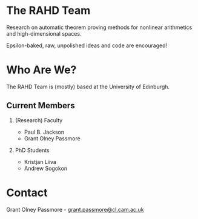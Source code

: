 The RAHD Team
=============

Research on automatic theorem proving methods for 
nonlinear arithmetics and high-dimensional spaces.

Epsilon-baked, raw, unpolished ideas and code are 
encouraged! 


Who Are We?
===========

The RAHD Team is (mostly) based at the University of Edinburgh.
 
Current Members
---------------

1. (Research) Faculty
   * Paul B. Jackson
   * Grant Olney Passmore

2. PhD Students
   * Kristjan Liiva
   * Andrew Sogokon


Contact
=======

Grant Olney Passmore - grant.passmore@cl.cam.ac.uk
